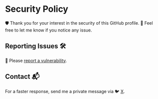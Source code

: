 # Security Policy

🛡️
Thank you for your interest in the security of this GitHub profile.
📨
Feel free to let me know if you notice any issue.

## Reporting Issues 🛠️

🔐
Please [report a vulnerability](https://github.com/torrocus/torrocus/security/advisories/new).

## Contact 📬

For a faster response, send me a private message via
🐦 [X](https://x.com/torrocus).
